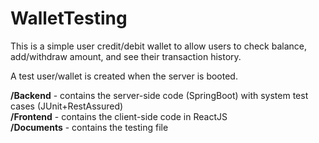 # WalletTesting
This is a simple user credit/debit wallet to allow users to check balance, add/withdraw amount, and see their transaction history.

A test user/wallet is created when the server is booted.

**/Backend** - contains the server-side code (SpringBoot) with system test cases (JUnit+RestAssured)
<br/>
**/Frontend** - contains the client-side code in ReactJS
<br/>
**/Documents** - contains the testing file
